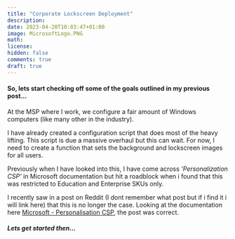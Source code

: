 ```yaml
---
title: "Corporate Lockscreen Deployment"
description: 
date: 2023-04-20T10:03:47+01:00
image: MicrosoftLogo.PNG
math: 
license: 
hidden: false
comments: true
draft: true
---
```


#### So, lets start checking off some of the goals outlined in my previous post...  

At the MSP where I work, we configure a fair amount of Windows computers (like many other in the industry).  

I have already created a configuration script that does most of the heavy lifting. This script is due a massive overhaul but this can wait. For now, I need to create a function that sets the background and lockscreen images for all users.

Previously when I have looked into this, I have come across _'Personalization CSP'_ in Microsoft documentation but hit a roadblock when i found that this was restricted to Education and Enterprise SKUs only.

I recently saw in a post on Reddit (I dont remember what post but if i find it i will link here) that this is no longer the case. Looking at the documentation here [Microsoft - Personalisation CSP](https://learn.microsoft.com/en-us/windows/client-management/mdm/personalization-csp), the post was correct.


##### Lets get started then...


